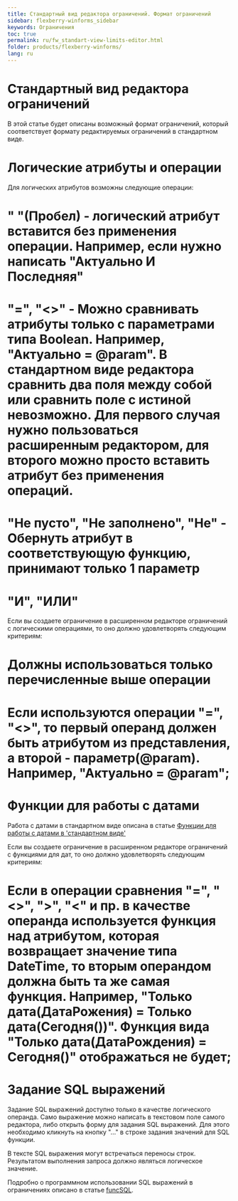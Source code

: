 ```yaml
---
title: Стандартный вид редактора ограничений. Формат ограничений
sidebar: flexberry-winforms_sidebar
keywords: Ограничения
toc: true
permalink: ru/fw_standart-view-limits-editor.html
folder: products/flexberry-winforms/
lang: ru
---
```


# Стандартный вид редактора ограничений
В этой статье будет описаны возможный формат ограничений, который соответствует формату редактируемых ограничений в стандартном виде.


# Логические атрибуты и операции
Для логических атрибутов возможны следующие операции:
# " "(Пробел) - логический атрибут вставится без применения операции. Например, если нужно написать "Актуально И Последняя"
# "=", "<>" - Можно сравнивать атрибуты только с параметрами типа Boolean. Например, "Актуально = @param". В стандартном виде редактора сравнить два поля между собой или сравнить поле с истиной невозможно. Для первого случая нужно пользоваться расширенным редактором, для второго можно просто вставить атрибут без применения операций.
# "Не пусто", "Не заполнено", "Не" - Обернуть атрибут в соответствующую функцию, принимают только 1 параметр
# "И", "ИЛИ"

Если вы создаете ограничение в расширенном редакторе ограничений с логическими операциями, то оно должно удовлетворять следующим критериям:
# Должны использоваться только перечисленные выше операции
# Если используются операции "=", "<>", то первый операнд должен быть атрибутом из представления, а второй - параметр(@param). Например, "Актуально = @param";

# Функции для работы с датами
Работа с датами в стандартном виде описана в статье [Функции для работы с датами в 'стандартном виде'](date-limits--standart-view.html)

Если вы создаете ограничение в расширенном редакторе ограничений с функциями для дат, то оно должно удовлетворять следующим критериям:
# Если в операции сравнения "=", "<>", ">", "<" и пр. в качестве операнда используется функция над атрибутом, которая возвращает значение типа DateTime, то вторым операндом должна быть та же самая функция. Например, "Только дата(ДатаРожения) = Только дата(Сегодня())". Функция вида "Только дата(ДатаРождения) = Сегодня()" отображаться не будет;

# Задание SQL выражений
Задание SQL выражений доступно только в качестве логического операнда. Само выражение можно написать в текстовом поле самого редактора, либо открыть форму для задания SQL выражений. Для этого необходимо кликнуть на кнопку "..." в строке задания значений для SQL функции.

В тексте SQL выражения могут встречаться переносы строк. Результатом выполнения запроса должно являться логическое значение.

Подробно о программном использовании SQL выражений в ограничениях описано в статье [funcSQL](fo_func-sql.html).
